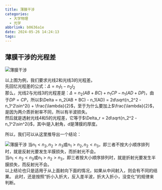 ```yaml
---
title: 薄膜干涉
categories:
  - 大学物理
  - 光学
abbrlink: b0636a1e
date: 2024-05-26 14:24:13
tags:
---
```


## 薄膜干涉的光程差

![薄膜干涉](https://pic.imgdb.cn/item/6652d61cd9c307b7e9e834bc.png)

以上图为例，我们要求光线2和光线3的光程差。  
先回忆光程差的公式：$\Delta = n_1l_1 - n_2l_2$  
那么，光线2与光线3的光程差是：$\Delta = n_2(AB + BC) + n_1CP - n_1(AD + DP)$，由于$DP = CP$，所以$\Delta = n_2(AB + BC) - n_1(AD) = 2d\sqrt{n_2^2 - n_1^2\sin^2i} + \frac{\lambda}{2}$，至于为什么要加上$\frac{\lambda}{2}$，是因为两介质折射率不同，所以有半波损失。  
然后就是透射光线4和5的光程差，它等于$\Delta_r = 2d\sqrt{n_2^2 - n_1^2\sin^2i}$，其中$i$是入射角，$d$是薄膜的厚度。

所以，我们可以从这里推导出一个结论： 

![薄膜干涉](https://pic.imgdb.cn/item/6652db6bd9c307b7e9edcabb.png)
当$n_1 < n_2, n_2 > n_3$或$n_1 > n_2, n_2 < n_3$，即三者不按大小顺序排列时，就是反射光要发生半膜损失，而折射光不会。  
当$n_1 < n_2 < n_3$或$n_1 > n_2 > n_3$，即三者按大小顺序排列时，就是折射光要发生半膜损失，而反射光不会。  
以上结论也只是适用于从上面射向下面的情况，如果从中间射入，则会有不同的结果。
此时，还是按照“折小入折大，反入差半波，折大入折小，没变化”的规律来判断。